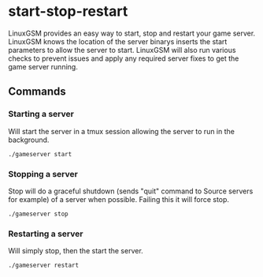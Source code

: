 # start-stop-restart

LinuxGSM provides an easy way to start, stop and restart your game server. LinuxGSM knows the location of the server binarys inserts the start parameters to allow the server to start. LinuxGSM will also run various checks to prevent issues and apply any required server fixes to get the game server running.

## Commands

### Starting a server
Will start the server in a tmux session allowing the server to run in the background.

`./gameserver start`

### Stopping a server
Stop will do a graceful shutdown \(sends "quit" command to Source servers for example\) of a server when possible. Failing this it will force stop.

`./gameserver stop`

### Restarting a server
Will simply stop, then the start the server.

`./gameserver restart`

